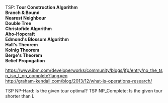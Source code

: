 TSP:
**Tour Construction Algorithm**  
**Branch & Bound**  
**Nearest Neighbour**  
**Double Tree**  
**Christofide Algorithm**  
  **Aho-Hopcraft**  
  **Edmond's Blossom Algorithm**  
  **Hall's Theorem**  
  **Koinig Theorem**  
  **Berge's Theorem**  
  **Belief Propogation**  

https://www.ibm.com/developerworks/community/blogs/jfp/entry/no_the_tsp_isn_t_np_complete?lang=en  
http://graham-kendall.com/blog/2013/12/what-is-operations-research/  

TSP NP-Hard: Is the given tour optimal? 
TSP NP_Complete: Is the given tour shorter than L 

